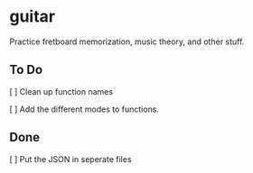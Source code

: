 # guitar
Practice fretboard memorization, music theory, and other stuff.

## To Do
[ ] Clean up function names

[ ] Add the different modes to functions.

## Done
[ ] Put the JSON in seperate files
